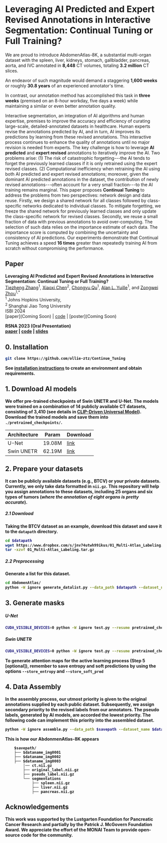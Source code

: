
# Leveraging AI Predicted and Expert Revised Annotations in Interactive Segmentation: Continual Tuning or Full Training?

We are proud to introduce AbdomenAtlas-8K, a substantial multi-organ dataset with the spleen, liver, kidneys, stomach, gallbladder, pancreas, aorta, and IVC annotated in **8,448** CT volumes, totaling **3.2 million** CT slices. 

An endeavor of such magnitude would demand a staggering **1,600 weeks** or roughly **30.8 years** of an experienced annotator's time. 

In contrast, our annotation method has accomplished this task in **three weeks** (premised on an 8-hour workday, five days a week) while maintaining a similar or even better annotation quality.

Interactive segmentation, an integration of AI algorithms and human expertise, premises to improve the accuracy and efficiency of curating large-scale, detailed-annotated datasets in healthcare. Human experts revise the annotations predicted by AI, and in turn, AI improves its predictions by learning from these revised annotations. This interactive process continues to enhance the quality of annotations until no major revision is needed from experts. The key challenge is how to leverage **AI predicted** and **expert revised** annotations to iteratively improve the AI. Two problems arise: (1) The risk of catastrophic forgetting---the AI tends to forget the previously learned classes if it is only retrained using the expert revised classes. (2) Computational inefficiency when retraining the AI using both AI predicted and expert revised annotations; moreover, given the dominant AI predicted annotations in the dataset, the contribution of newly revised annotations---often account for a very small fraction---to the AI training remains marginal. This paper proposes **Continual Tuning** to address the problems from two perspectives: network design and data reuse. Firstly, we design a shared network for all classes followed by class-specific networks dedicated to individual classes. To mitigate forgetting, we freeze the shared network for previously learned classes and only update the class-specific network for revised classes. Secondly, we reuse a small fraction of data with previous annotations to avoid over-computing. The selection of such data relies on the importance estimate of each data. The importance score is computed by combining the uncertainty and consistency of AI predictions. Our experiments demonstrate that Continual Tuning achieves a speed **16 times** greater than repeatedly training AI from scratch without compromising the performance.


## Paper

<b>Leveraging AI Predicted and Expert Revised Annotations in Interactive Segmentation: Continual Tuning or Full Training?</b> <br/>
[Tiezheng Zhang](https://github.com/ollie-ztz)<sup>1</sup>, [Xiaoxi Chen](https://github.com/skbtskbt)<sup>2</sup>, [Chongyu Qu](https://github.com/Chongyu1117)<sup>1</sup>, [Alan L. Yuille](https://www.cs.jhu.edu/~ayuille/)<sup>1</sup>, and [Zongwei Zhou](https://www.zongweiz.com/)<sup>1,*</sup> <br/>
<sup>1 </sup>Johns Hopkins University,  <br/>
<sup>2 </sup>Shanghai Jiao Tong University  <br/>
ISBI 2024 <br/>
[paper](Coming Soon) | [code](https://github.com/ollie-ztz/Continue_Tuning) | [poster](Coming Soon)

<!-- <b>AbdomenAtlas-8K: Human-in-the-Loop Annotating Eight Anatomical Structures for 8,448 Three-Dimensional Computed Tomography Volumes in Three Weeks</b> <br/>
[Chongyu Qu](https://github.com/Chongyu1117)<sup>1</sup>, [Tiezheng Zhang](https://github.com/ollie-ztz)<sup>1</sup>, [Hualin Qiao](https://www.linkedin.com/in/hualin-qiao-a29438210/)<sup>2</sup>, [Jie Liu](https://ljwztc.github.io/)<sup>3</sup>, [Yucheng Tang](https://scholar.google.com/citations?hl=en&user=0xheliUAAAAJ)<sup>4</sup>, [Alan L. Yuille](https://www.cs.jhu.edu/~ayuille/)<sup>1</sup>, and [Zongwei Zhou](https://www.zongweiz.com/)<sup>1,*</sup> <br/>
<sup>1 </sup>Johns Hopkins University,  <br/>
<sup>2 </sup>Rutgers University,  <br/>
<sup>3 </sup>City University of Hong Kong,   <br/>
<sup>4 </sup>NVIDIA <br/> -->
<b>RSNA 2023 (Oral Presentation) <br/>
[paper](documents/RSNA2023.pdf) | [code](https://github.com/ollie-ztz/Continue_Tuning) | [slides](documents/RSNA_Poster.pdf)


## 0. Installation

```bash
git clone https://github.com/ollie-ztz/Continue_Tuning
```

See [installation instructions](document/INSTALL.md) to create an environment and obtain requirements.

## 1. Download AI models

We offer pre-trained checkpoints of Swin UNETR and U-Net. The models were trained on a combination of 14 publicly available CT datasets, consisting of 3,410 (see details in [CLIP-Driven Universal Model](https://github.com/ljwztc/CLIP-Driven-Universal-Model)).
Download the trained models and save them into `./pretrained_checkpoints/`.

| Architecture | Param | Download |
|  ----  | ----  |  ----  |
| U-Net  | 19.08M | [link](https://www.dropbox.com/s/lyunaue0wwhmv5w/unet.pth) |
| Swin UNETR | 62.19M | [link](https://www.dropbox.com/s/jdsodw2vemsy8sz/swinunetr.pth) |

## 2. Prepare your datasets

It can be publicly available datasets (e.g., BTCV) or your private datasets. Currently, we only take data formatted in `nii.gz`. This repository will help you assign annotations to these datasets, including 25 organs and six types of tumors (*where the annotation of eight organs is pretty accurate*).

##### 2.1 Download

Taking the BTCV dataset as an example, download this dataset and save it to the `datapath` directory.
```bash
cd $datapath
wget https://www.dropbox.com/s/jnv74utwh99ikus/01_Multi-Atlas_Labeling.tar.gz
tar -xzvf 01_Multi-Atlas_Labeling.tar.gz
```

##### 2.2 Preprocessing

Generate a list for this dataset.

```bash
cd AbdomenAtlas/
python -W ignore generate_datalist.py --data_path $datapath --dataset_name $dataname --folder img --out ./dataset/dataset_list --save_file $dataname.txt
```

## 3. Generate masks

##### U-Net
```bash
CUDA_VISIBLE_DEVICES=0 python -W ignore test.py --resume pretrained_checkpoints/unet.pth --backbone unet --save_dir $savepath --dataset_list $dataname --data_root_path $datapath --store_result >> logs/$dataname.unet.txt
```

##### Swin UNETR
```bash
CUDA_VISIBLE_DEVICES=0 python -W ignore test.py --resume pretrained_checkpoints/swinunetr.pth --backbone swinunetr --save_dir $savepath --dataset_list $dataname --data_root_path $datapath --store_result >> logs/$dataname.swinunetr.txt
```
To generate attention maps for the active learning process (Step 5 [optional]), remember to save entropy and soft predictions by using the options `--store_entropy` and `--store_soft_pred`

## 4. Data Assembly

In the assembly process, our utmost priority is given to the original annotations supplied by each public dataset. Subsequently, we assign secondary priority to the revised labels from our annotators. The pseudo labels, generated by AI models, are accorded the lowest priority. The following code can implement this priority into the assembled dataset.

```bash
python -W ignore assemble.py --data_path $savepath --dataset_name $dataname --backbone swinunetr --save_dir SAVE_DIR --version V1
```

This is how our AbdonmenAtlas-8K appears
```
    $savepath/
    ├── $dataname_img0001
    ├── $dataname_img0002
    ├── $dataname_img0003
        │── ct.nii.gz
        ├── original_label.nii.gz
        ├── pseudo_label.nii.gz
        └── segmentations
            ├── spleen.nii.gz
            ├── liver.nii.gz
            ├── pancreas.nii.gz
```


<!-- ## TODO

- [x] Release pre-trained AI model checkpoints (U-Net and Swin UNETR)
- [x] Release the AbdomenAtlas-8K dataset (we commit to releasing 3,410 of the 8,448 CT volumes)
- [ ] Support more data formats (e.g., dicom) -->

<!-- ## Citation 

```
@article{qu2024abdomenatlas,
  title={Abdomenatlas-8k: Annotating 8,000 CT volumes for multi-organ segmentation in three weeks},
  author={Qu, Chongyu and Zhang, Tiezheng and Qiao, Hualin and Tang, Yucheng and Yuille, Alan L and Zhou, Zongwei and others},
  journal={Advances in Neural Information Processing Systems},
  volume={36},
  year={2023}
}
``` -->

## Acknowledgements
This work was supported by the Lustgarten Foundation for Pancreatic Cancer Research and partially by the Patrick J. McGovern Foundation Award. We appreciate the effort of the MONAI Team to provide open-source code for the community.